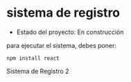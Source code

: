 <h1> sistema de registro</h1>

- Estado del proyecto: En construcción

para ejecutar el sistema, debes poner:

```npm install react```

Sistema de Registro 2
